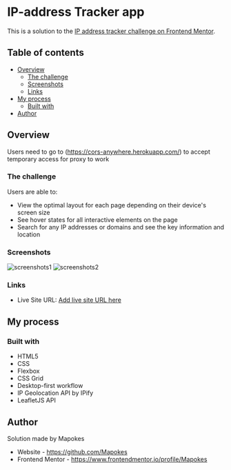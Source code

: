 # IP-address Tracker app

This is a solution to the [IP address tracker challenge on Frontend Mentor](https://www.frontendmentor.io/challenges/ip-address-tracker-I8-0yYAH0).

## Table of contents

- [Overview](#overview)
  - [The challenge](#the-challenge)
  - [Screenshots](#screenshots)
  - [Links](#links)
- [My process](#my-process)
  - [Built with](#built-with)
- [Author](#author)

## Overview

Users need to go to (https://cors-anywhere.herokuapp.com/) to accept temporary access for proxy to work

### The challenge

Users are able to:

- View the optimal layout for each page depending on their device's screen size
- See hover states for all interactive elements on the page
- Search for any IP addresses or domains and see the key information and location

### Screenshots

![screenshots1](https://i.postimg.cc/fLnqk1FH/1.jpg)
![screenshots2](https://i.postimg.cc/W3GWZXcs/2.jpg)

### Links

<!-- UPDATE NA STRONIE NETLIFY -->

- Live Site URL: [Add live site URL here](https://your-live-site-url.com)

## My process

### Built with

- HTML5
- CSS
- Flexbox
- CSS Grid
- Desktop-first workflow
- IP Geolocation API by IPify
- LeafletJS API

## Author

Solution made by Mapokes
- Website - https://github.com/Mapokes
- Frontend Mentor - https://www.frontendmentor.io/profile/Mapokes
